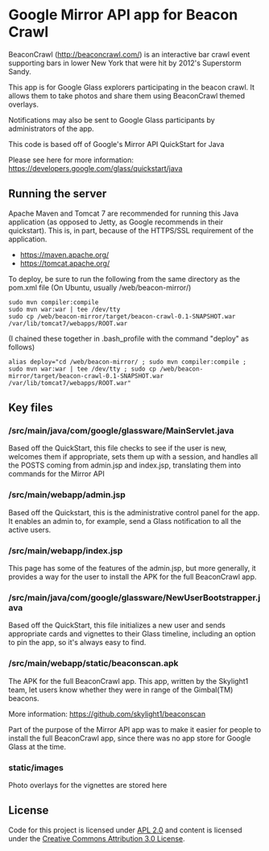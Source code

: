 Google Mirror API app for Beacon Crawl
======================================

BeaconCrawl (http://beaconcrawl.com/) is an interactive bar crawl event supporting bars in lower New
York that were hit by 2012's Superstorm Sandy.

This app is for Google Glass explorers participating in the beacon crawl. It allows them to take
photos and share them using BeaconCrawl themed overlays.

Notifications may also be sent to Google Glass participants by administrators of the app.

This code is based off of Google's Mirror API QuickStart for Java

Please see here for more information:
https://developers.google.com/glass/quickstart/java

## Running the server

Apache Maven and Tomcat 7 are recommended for running this Java application (as opposed to Jetty, as
Google recommends in their quickstart). This is, in part, because of the HTTPS/SSL requirement of 
the application.

* https://maven.apache.org/
* https://tomcat.apache.org/

To deploy, be sure to run the following from the same directory as the pom.xml file (On Ubuntu, 
usually /web/beacon-mirror/)

````
sudo mvn compiler:compile
sudo mvn war:war | tee /dev/tty
sudo cp /web/beacon-mirror/target/beacon-crawl-0.1-SNAPSHOT.war /var/lib/tomcat7/webapps/ROOT.war
````

(I chained these together in .bash_profile with the command "deploy" as follows)

    alias deploy="cd /web/beacon-mirror/ ; sudo mvn compiler:compile ; sudo mvn war:war | tee /dev/tty ; sudo cp /web/beacon-mirror/target/beacon-crawl-0.1-SNAPSHOT.war /var/lib/tomcat7/webapps/ROOT.war"

## Key files

### /src/main/java/com/google/glassware/MainServlet.java

Based off the QuickStart, this file checks to see if the user is new, welcomes them if appropriate,
sets them up with a session, and handles all the POSTS coming from admin.jsp and index.jsp, 
translating them into commands for the Mirror API

### /src/main/webapp/admin.jsp

Based off the Quickstart, this is the administrative control panel for the app. It enables an admin
to, for example, send a Glass notification to all the active users.

### /src/main/webapp/index.jsp

This page has some of the features of the admin.jsp, but more generally, it provides a way for
the user to install the APK for the full BeaconCrawl app.

### /src/main/java/com/google/glassware/NewUserBootstrapper.java

Based off the QuickStart, this file initializes a new user and sends appropriate cards and vignettes
to their Glass timeline, including an option to pin the app, so it's always easy to find.

### /src/main/webapp/static/beaconscan.apk

The APK for the full BeaconCrawl app. This app, written by the Skylight1 team, let users know
whether they were in range of the Gimbal(TM) beacons.

More information: https://github.com/skylight1/beaconscan

Part of the purpose of the Mirror API app was to make it easier for people to install the full
BeaconCrawl app, since there was no app store for Google Glass at the time.

### static/images

Photo overlays for the vignettes are stored here

## License
Code for this project is licensed under [APL 2.0](http://www.apache.org/licenses/LICENSE-2.0.html)
and content is licensed under the
[Creative Commons Attribution 3.0 License](http://creativecommons.org/licenses/by/3.0/).
